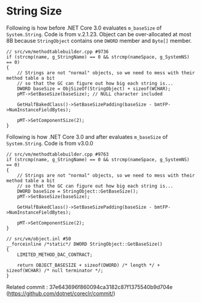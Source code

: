 ﻿# String Size

Following is how before .NET Core 3.0 evaluates `m_baseSize` of `System.String`. Code is from v.2.1.23. Object can be over-allocated at most 8B because `StringObject` contains one `DWORD` member and `Byte[]` member.
```
// src/vm/methodtablebuilder.cpp #9736
if (strcmp(name, g_StringName) == 0 && strcmp(nameSpace, g_SystemNS) == 0)
{
    // Strings are not "normal" objects, so we need to mess with their method table a bit
    // so that the GC can figure out how big each string is...
    DWORD baseSize = ObjSizeOf(StringObject) + sizeof(WCHAR);
    pMT->SetBaseSize(baseSize); // NULL character included

    GetHalfBakedClass()->SetBaseSizePadding(baseSize - bmtFP->NumInstanceFieldBytes);

    pMT->SetComponentSize(2);
}
```

Following is how .NET Core 3.0 and after evaluates `m_baseSize` of `System.String`. Code is from v3.0.0
```
// src/vm/methodtablebuilder.cpp #9763
if (strcmp(name, g_StringName) == 0 && strcmp(nameSpace, g_SystemNS) == 0)
{
    // Strings are not "normal" objects, so we need to mess with their method table a bit
    // so that the GC can figure out how big each string is...
    DWORD baseSize = StringObject::GetBaseSize();
    pMT->SetBaseSize(baseSize);

    GetHalfBakedClass()->SetBaseSizePadding(baseSize - bmtFP->NumInstanceFieldBytes);

    pMT->SetComponentSize(2);
}

// src/vm/object.inl #50
__forceinline /*static*/ DWORD StringObject::GetBaseSize()
{
    LIMITED_METHOD_DAC_CONTRACT;

    return OBJECT_BASESIZE + sizeof(DWORD) /* length */ + sizeof(WCHAR) /* null terminator */;
}
```

Related commit : 37e643696f860094ca3182c87f1375540b9d704e (https://github.com/dotnet/coreclr/commit/)
